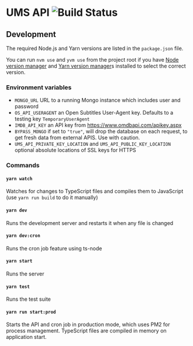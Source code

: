 # UMS API ![Build Status](https://github.com/UniversalMediaServer/api/workflows/UMS%20API%20tests/badge.svg)

## Development

The required Node.js and Yarn versions are listed in the `package.json` file. 

You can run `nvm use` and `yvm use` from the project root if you have [Node version manager](https://github.com/nvm-sh/nvm) and [Yarn version manager](https://yvm.js.org)s installed to select the correct version.

### Environment variables

- `MONGO_URL` URL to a running Mongo instance which includes user and password
- `OS_API_USERAGENT` an Open Subtitles User-Agent key. Defaults to a testing key `TemporaryUserAgent`
- `IMDB_API_KEY` an API key from https://www.omdbapi.com/apikey.aspx
- `BYPASS_MONGO` if set to `"true"`, will drop the database on each request, to get fresh data from external APIS. Use with caution.
- `UMS_API_PRIVATE_KEY_LOCATION` and `UMS_API_PUBLIC_KEY_LOCATION` optional absolute locations of SSL keys for HTTPS

### Commands

#### `yarn watch`
Watches for changes to TypeScript files and compiles them to JavaScript (use `yarn run build` to do it manually)

#### `yarn dev`
Runs the development server and restarts it when any file is changed

#### `yarn dev:cron`
Runs the cron job feature using ts-node

#### `yarn start`
Runs the server

#### `yarn test`
Runs the test suite

#### `yarn run start:prod`
Starts the API and cron job in production mode, which uses PM2 for process management. TypeScript files are compiled in memory on application start.

